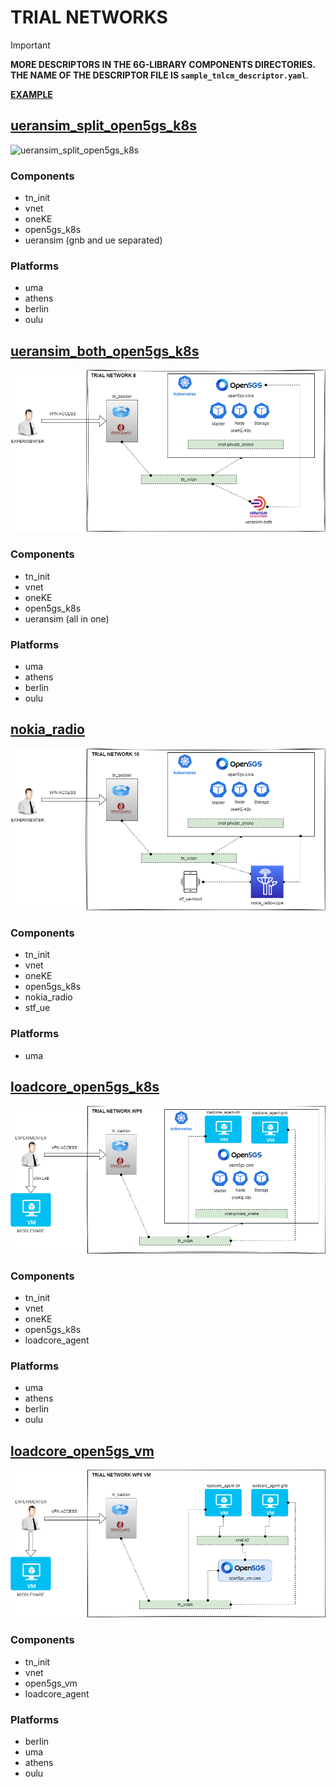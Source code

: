 # TRIAL NETWORKS

> [!IMPORTANT]
> **MORE DESCRIPTORS IN THE 6G-LIBRARY COMPONENTS DIRECTORIES. THE NAME OF THE DESCRIPTOR FILE IS `sample_tnlcm_descriptor.yaml`**.
> 
> [**EXAMPLE**](https://github.com/6G-SANDBOX/6G-Library/blob/main/elcm/sample_tnlcm_descriptor.yaml)

## [ueransim_split_open5gs_k8s](./ueransim_split_open5gs_k8s.yaml)

![ueransim_split_open5gs_k8s](./images/ueransim_split_open5gs_k8s.png)

### Components

* tn_init
* vnet
* oneKE
* open5gs_k8s
* ueransim (gnb and ue separated)

### Platforms

* uma
* athens
* berlin
* oulu

## [ueransim_both_open5gs_k8s](./ueransim_both_open5gs_k8s.yaml)

![ueransim_both_open5gs_k8s](./images/ueransim_both_open5gs_k8s.png)

### Components

* tn_init
* vnet
* oneKE
* open5gs_k8s
* ueransim (all in one)

### Platforms

* uma
* athens
* berlin
* oulu

## [nokia_radio](./nokia_radio.yaml)

![nokia_radio](./images/nokia_radio.png)

### Components

* tn_init
* vnet
* oneKE
* open5gs_k8s
* nokia_radio
* stf_ue

### Platforms

* uma

## [loadcore_open5gs_k8s](loadcore_open5gs_k8s.yaml)

![loadcore_open5gs_k8s](./images/loadcore_open5gs_k8s.png)

### Components

* tn_init
* vnet
* oneKE
* open5gs_k8s
* loadcore_agent

### Platforms

* uma
* athens
* berlin
* oulu

## [loadcore_open5gs_vm](loadcore_open5gs_vm.yaml)

![loadcore_open5gs_vm](./images/loadcore_open5gs_vm.png)

### Components

* tn_init
* vnet
* open5gs_vm
* loadcore_agent

### Platforms

* berlin
* uma
* athens
* oulu
